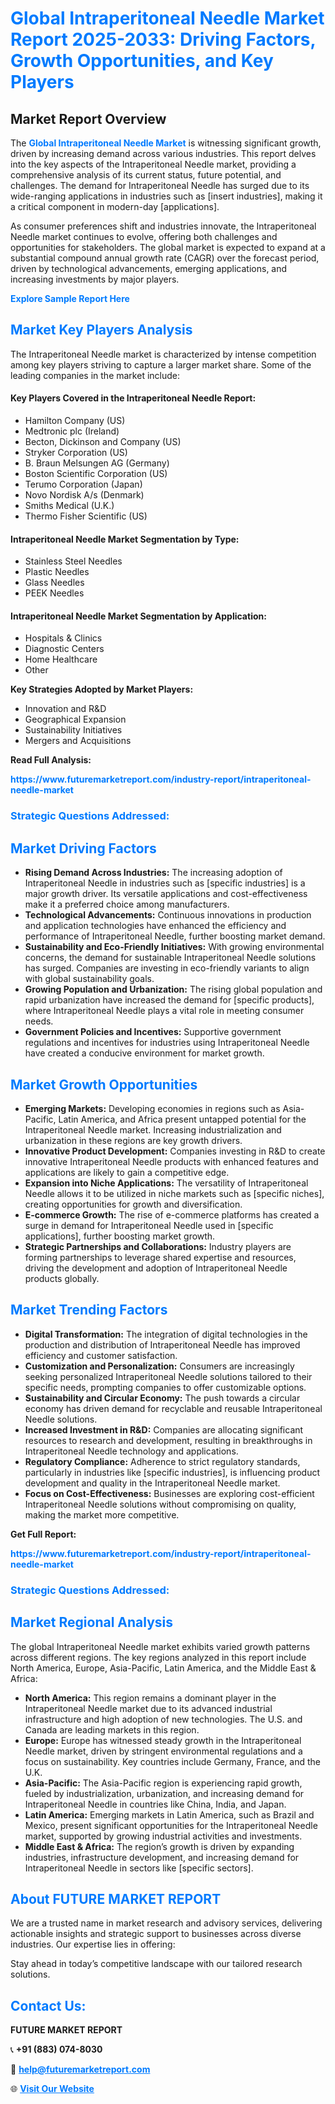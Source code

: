 <h1 style="color: #007BFF;">Global Intraperitoneal Needle Market Report 2025-2033: Driving Factors, Growth Opportunities, and Key Players</h1>

<section id="overview">
<h2>Market Report Overview</h2>
<p>The <a href="https://www.futuremarketreport.com/industry-report/intraperitoneal-needle-market" style="color: #007BFF; text-decoration: none;"><strong>Global Intraperitoneal Needle Market</strong></a> is witnessing significant growth, driven by increasing demand across various industries. This report delves into the key aspects of the Intraperitoneal Needle market, providing a comprehensive analysis of its current status, future potential, and challenges. The demand for Intraperitoneal Needle has surged due to its wide-ranging applications in industries such as [insert industries], making it a critical component in modern-day [applications].</p>
<p>As consumer preferences shift and industries innovate, the Intraperitoneal Needle market continues to evolve, offering both challenges and opportunities for stakeholders. The global market is expected to expand at a substantial compound annual growth rate (CAGR) over the forecast period, driven by technological advancements, emerging applications, and increasing investments by major players.</p>
</section>

<section id="overview">
<p><a href="https://www.futuremarketreport.com/request-sample/reportId=54468" style="color: #007BFF; text-decoration: none;"><strong>Explore Sample Report Here</strong></a></p>
</section>

<section id="key-players">
<h2 style="color: #007BFF;">Market Key Players Analysis</h2>
<p>The Intraperitoneal Needle market is characterized by intense competition among key players striving to capture a larger market share. Some of the leading companies in the market include:</p>
<h4>Key Players Covered in the Intraperitoneal Needle Report:</h4>
<ul><li>Hamilton Company (US)</li><li>Medtronic plc (Ireland)</li><li>Becton, Dickinson and Company (US)</li><li>Stryker Corporation (US)</li><li>B. Braun Melsungen AG (Germany)</li><li>Boston Scientific Corporation (US)</li><li>Terumo Corporation (Japan)</li><li>Novo Nordisk A/s (Denmark)</li><li>Smiths Medical (U.K.)</li><li>Thermo Fisher Scientific (US)</li></ul>
<h4>Intraperitoneal Needle Market Segmentation by Type:</h4>
<ul><li>Stainless Steel Needles</li><li>Plastic Needles</li><li>Glass Needles</li><li>PEEK Needles</li></ul>

<h4>Intraperitoneal Needle Market Segmentation by Application:</h4>
<ul><li>Hospitals &amp; Clinics</li><li>Diagnostic Centers</li><li>Home Healthcare</li><li>Other</li></ul>
<p><strong>Key Strategies Adopted by Market Players:</strong></p>
<ul>
<li>Innovation and R&D</li>
<li>Geographical Expansion</li>
<li>Sustainability Initiatives</li>
<li>Mergers and Acquisitions</li>
</ul>
</section>

<section>
<p><strong>Read Full Analysis: </strong></p><a href="https://www.futuremarketreport.com/industry-report/intraperitoneal-needle-market" style="color: #007BFF; text-decoration: none;"><strong>https://www.futuremarketreport.com/industry-report/intraperitoneal-needle-market</strong></a>
<h3 style="color: #007BFF;">Strategic Questions Addressed:</h3>
</section>

<section id="driving-factors">
<h2 style="color: #007BFF;">Market Driving Factors</h2>
<ul>
<li><strong>Rising Demand Across Industries:</strong> The increasing adoption of Intraperitoneal Needle in industries such as [specific industries] is a major growth driver. Its versatile applications and cost-effectiveness make it a preferred choice among manufacturers.</li>
<li><strong>Technological Advancements:</strong> Continuous innovations in production and application technologies have enhanced the efficiency and performance of Intraperitoneal Needle, further boosting market demand.</li>
<li><strong>Sustainability and Eco-Friendly Initiatives:</strong> With growing environmental concerns, the demand for sustainable Intraperitoneal Needle solutions has surged. Companies are investing in eco-friendly variants to align with global sustainability goals.</li>
<li><strong>Growing Population and Urbanization:</strong> The rising global population and rapid urbanization have increased the demand for [specific products], where Intraperitoneal Needle plays a vital role in meeting consumer needs.</li>
<li><strong>Government Policies and Incentives:</strong> Supportive government regulations and incentives for industries using Intraperitoneal Needle have created a conducive environment for market growth.</li>
</ul>
</section>

<section id="growth-opportunities">
<h2 style="color: #007BFF;">Market Growth Opportunities</h2>
<ul>
<li><strong>Emerging Markets:</strong> Developing economies in regions such as Asia-Pacific, Latin America, and Africa present untapped potential for the Intraperitoneal Needle market. Increasing industrialization and urbanization in these regions are key growth drivers.</li>
<li><strong>Innovative Product Development:</strong> Companies investing in R&D to create innovative Intraperitoneal Needle products with enhanced features and applications are likely to gain a competitive edge.</li>
<li><strong>Expansion into Niche Applications:</strong> The versatility of Intraperitoneal Needle allows it to be utilized in niche markets such as [specific niches], creating opportunities for growth and diversification.</li>
<li><strong>E-commerce Growth:</strong> The rise of e-commerce platforms has created a surge in demand for Intraperitoneal Needle used in [specific applications], further boosting market growth.</li>
<li><strong>Strategic Partnerships and Collaborations:</strong> Industry players are forming partnerships to leverage shared expertise and resources, driving the development and adoption of Intraperitoneal Needle products globally.</li>
</ul>
</section>

<section id="trending-factors">
<h2 style="color: #007BFF;">Market Trending Factors</h2>
<ul>
<li><strong>Digital Transformation:</strong> The integration of digital technologies in the production and distribution of Intraperitoneal Needle has improved efficiency and customer satisfaction.</li>
<li><strong>Customization and Personalization:</strong> Consumers are increasingly seeking personalized Intraperitoneal Needle solutions tailored to their specific needs, prompting companies to offer customizable options.</li>
<li><strong>Sustainability and Circular Economy:</strong> The push towards a circular economy has driven demand for recyclable and reusable Intraperitoneal Needle solutions.</li>
<li><strong>Increased Investment in R&D:</strong> Companies are allocating significant resources to research and development, resulting in breakthroughs in Intraperitoneal Needle technology and applications.</li>
<li><strong>Regulatory Compliance:</strong> Adherence to strict regulatory standards, particularly in industries like [specific industries], is influencing product development and quality in the Intraperitoneal Needle market.</li>
<li><strong>Focus on Cost-Effectiveness:</strong> Businesses are exploring cost-efficient Intraperitoneal Needle solutions without compromising on quality, making the market more competitive.</li>
</ul>
</section>

<section>
<p><strong>Get Full Report: </strong></p><a href="https://www.futuremarketreport.com/industry-report/intraperitoneal-needle-market" style="color: #007BFF; text-decoration: none;"><strong>https://www.futuremarketreport.com/industry-report/intraperitoneal-needle-market</strong></a>
<h3 style="color: #007BFF;">Strategic Questions Addressed:</h3>
</section>


<section id="regional-analysis">
<h2 style="color: #007BFF;">Market Regional Analysis</h2>
<p>The global Intraperitoneal Needle market exhibits varied growth patterns across different regions. The key regions analyzed in this report include North America, Europe, Asia-Pacific, Latin America, and the Middle East & Africa:</p>
<ul>
<li><strong>North America:</strong> This region remains a dominant player in the Intraperitoneal Needle market due to its advanced industrial infrastructure and high adoption of new technologies. The U.S. and Canada are leading markets in this region.</li>
<li><strong>Europe:</strong> Europe has witnessed steady growth in the Intraperitoneal Needle market, driven by stringent environmental regulations and a focus on sustainability. Key countries include Germany, France, and the U.K.</li>
<li><strong>Asia-Pacific:</strong> The Asia-Pacific region is experiencing rapid growth, fueled by industrialization, urbanization, and increasing demand for Intraperitoneal Needle in countries like China, India, and Japan.</li>
<li><strong>Latin America:</strong> Emerging markets in Latin America, such as Brazil and Mexico, present significant opportunities for the Intraperitoneal Needle market, supported by growing industrial activities and investments.</li>
<li><strong>Middle East & Africa:</strong> The region’s growth is driven by expanding industries, infrastructure development, and increasing demand for Intraperitoneal Needle in sectors like [specific sectors].</li>
</ul>
</section>

<footer>
<h2 style="color: #007BFF;">About FUTURE MARKET REPORT</h2>
<p>We are a trusted name in market research and advisory services, delivering actionable insights and strategic support to businesses across diverse industries. Our expertise lies in offering:</p>

<p>Stay ahead in today’s competitive landscape with our tailored research solutions.</p>

<h2 style="color: #007BFF;">Contact Us:</h2>
<p><strong>FUTURE MARKET REPORT</strong></p>
<p>📞 <strong>+91 (883) 074-8030</strong></p>
<p>📧 <strong><a href="mailto:help@futuremarketreport.com" style="color: #007BFF;">help@futuremarketreport.com</a></strong></p>
<p>🌐 <strong><a href="https://www.futuremarketreport.com/" style="color: #007BFF;">Visit Our Website</a></strong></p>
</footer>